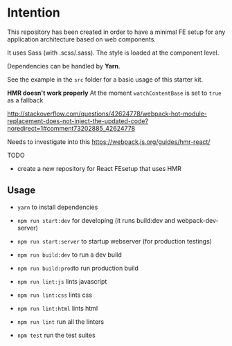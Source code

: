 # Intention

This repository has been created in order to have a minimal FE setup for any application architecture based on web components.

It uses Sass (with .scss/.sass). The style is loaded at the component level.

Dependencies can be handled by **Yarn**.

See the example in the `src` folder for a basic usage of this starter kit.

**HMR doesn't work properly**
At the moment `watchContentBase` is set to `true` as a fallback

http://stackoverflow.com/questions/42624778/webpack-hot-module-replacement-does-not-inject-the-updated-code?noredirect=1#comment73202885_42624778

Needs to investigate into this
https://webpack.js.org/guides/hmr-react/

TODO
- create a new repository for React FEsetup that uses HMR

## Usage
- `yarn` to install dependencies

- `npm run start:dev` for developing (it runs build:dev and webpack-dev-server)
- `npm run start:server` to startup webserver (for production testings)

- `npm run build:dev` to run a dev build
- `npm run build:prod`to run production build

- `npm run lint:js` lints javascript
- `npm run lint:css`  lints css
- `npm run lint:html` lints html
- `npm run lint` run all the linters

- `npm test` run the test suites
